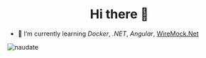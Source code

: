 <link rel="stylesheet" href="https://cdn.jsdelivr.net/gh/devicons/devicon@latest/devicon.min.css">
<h1 align="center">Hi there 👋</h1>

- 🌱 I’m currently learning <i class="devicon-docker-plain colored"> Docker</i>, <i class="devicon-dot-net-plain colored"> .NET</i>, <i class="devicon-angularjs-plain colored"> Angular</i>, [WireMock.Net](https://github.com/WireMock-Net/WireMock.Net)


<img align="left" src="https://github-readme-stats.vercel.app/api/top-langs/?username=naudate&layout=compact" alt="naudate" />
